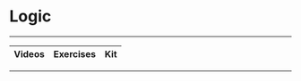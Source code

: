 # Logic

----

Videos              |Exercises                      |Kit
:-------------------|:------------------------------|:-------------------------

----
